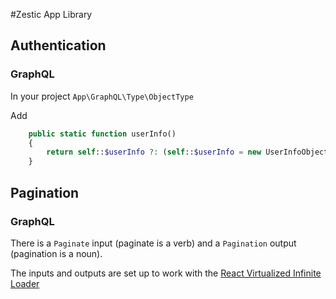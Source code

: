 #Zestic App Library

## Authentication

### GraphQL

In your project `App\GraphQL\Type\ObjectType`

Add
```php 
    public static function userInfo()
    {
        return self::$userInfo ?: (self::$userInfo = new UserInfoObject());
    }
```

## Pagination

### GraphQL

There is a `Paginate` input (paginate is a verb) and a `Pagination` output (pagination is a noun).

The inputs and outputs are set up to work with the [React Virtualized Infinite Loader](https://bvaughn.github.io/react-virtualized/#/components/InfiniteLoader)
